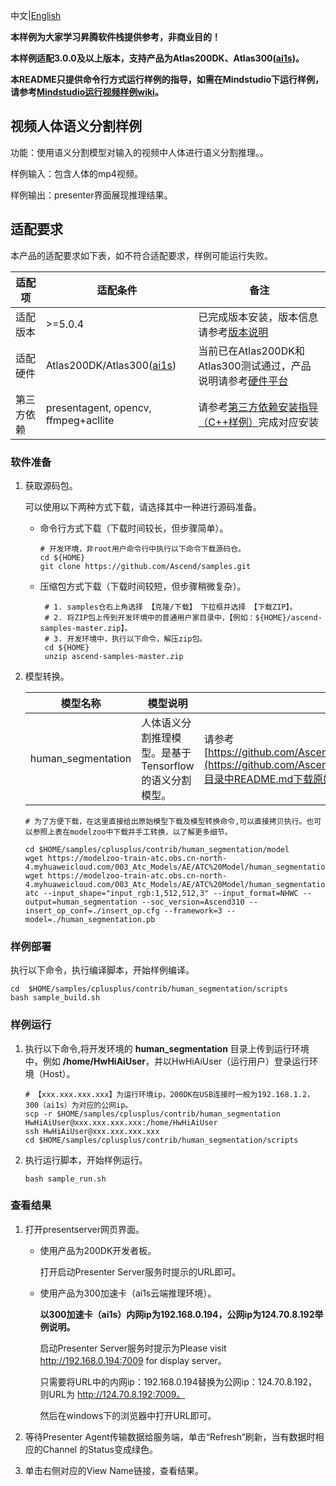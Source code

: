 中文|[English](README.md)

**本样例为大家学习昇腾软件栈提供参考，非商业目的！**

**本样例适配3.0.0及以上版本，支持产品为Atlas200DK、Atlas300([ai1s](https://support.huaweicloud.com/productdesc-ecs/ecs_01_0047.html#ecs_01_0047__section78423209366))。**

**本README只提供命令行方式运行样例的指导，如需在Mindstudio下运行样例，请参考[Mindstudio运行视频样例wiki](https://github.com/Ascend/samples/wikis/Mindstudio%E8%BF%90%E8%A1%8C%E8%A7%86%E9%A2%91%E6%A0%B7%E4%BE%8B?sort_id=3170138)。**

## 视频人体语义分割样例

功能：使用语义分割模型对输入的视频中人体进行语义分割推理。。

样例输入：包含人体的mp4视频。

样例输出：presenter界面展现推理结果。

## 适配要求

本产品的适配要求如下表，如不符合适配要求，样例可能运行失败。

| 适配项     | 适配条件                                                     | 备注                                                         |
| ---------- | ------------------------------------------------------------ | ------------------------------------------------------------ |
| 适配版本   | >=5.0.4                                                    | 已完成版本安装，版本信息请参考[版本说明](https://ascend.huawei.com/zh/#/software/cann/notice) |
| 适配硬件   | Atlas200DK/Atlas300([ai1s](https://support.huaweicloud.com/productdesc-ecs/ecs_01_0047.html#ecs_01_0047__section78423209366)) | 当前已在Atlas200DK和Atlas300测试通过，产品说明请参考[硬件平台](https://ascend.huawei.com/zh/#/hardware/product) |
| 第三方依赖 | presentagent, opencv, ffmpeg+acllite                         | 请参考[第三方依赖安装指导（C++样例）](../../../environment)完成对应安装 |

### 软件准备

1. 获取源码包。

   可以使用以下两种方式下载，请选择其中一种进行源码准备。   

    - 命令行方式下载（下载时间较长，但步骤简单）。

      ```    
      # 开发环境，非root用户命令行中执行以下命令下载源码仓。    
      cd ${HOME}     
      git clone https://github.com/Ascend/samples.git
      ```

    - 压缩包方式下载（下载时间较短，但步骤稍微复杂）。   

      ``` 
       # 1. samples仓右上角选择 【克隆/下载】 下拉框并选择 【下载ZIP】。    
       # 2. 将ZIP包上传到开发环境中的普通用户家目录中，【例如：${HOME}/ascend-samples-master.zip】。     
       # 3. 开发环境中，执行以下命令，解压zip包。     
       cd ${HOME}    
       unzip ascend-samples-master.zip
      ```

2. 模型转换。

    |  **模型名称**  |  **模型说明**  |  **模型下载路径**  |
    |---|---|---|
    |  human_segmentation| 人体语义分割推理模型。是基于Tensorflow的语义分割模型。  |  请参考[https://github.com/Ascend/modelzoo/tree/master/contrib/TensorFlow/Research/cv/human_segmentation/ATC_human_segmentation_tf_AE](https://github.com/Ascend/modelzoo/tree/master/contrib/TensorFlow/Research/cv/human_segmentation/ATC_human_segmentation_tf_AE)目录中README.md下载原始模型章节下载模型和权重文件配置文件。 |

    ```
    # 为了方便下载，在这里直接给出原始模型下载及模型转换命令,可以直接拷贝执行。也可以参照上表在modelzoo中下载并手工转换，以了解更多细节。     
    
    cd $HOME/samples/cplusplus/contrib/human_segmentation/model    
    wget https://modelzoo-train-atc.obs.cn-north-4.myhuaweicloud.com/003_Atc_Models/AE/ATC%20Model/human_segmentation/human_segmentation.pb   
    wget https://modelzoo-train-atc.obs.cn-north-4.myhuaweicloud.com/003_Atc_Models/AE/ATC%20Model/human_segmentation/insert_op.cfg
    atc --input_shape="input_rgb:1,512,512,3" --input_format=NHWC --output=human_segmentation --soc_version=Ascend310 --insert_op_conf=./insert_op.cfg --framework=3 --model=./human_segmentation.pb
    ```


### 样例部署

执行以下命令，执行编译脚本，开始样例编译。   

```
cd  $HOME/samples/cplusplus/contrib/human_segmentation/scripts    
bash sample_build.sh
```

### 样例运行

1. 执行以下命令,将开发环境的 **human_segmentation** 目录上传到运行环境中，例如 **/home/HwHiAiUser**，并以HwHiAiUser（运行用户）登录运行环境（Host）。    

   ```
   # 【xxx.xxx.xxx.xxx】为运行环境ip，200DK在USB连接时一般为192.168.1.2，300（ai1s）为对应的公网ip。
   scp -r $HOME/samples/cplusplus/contrib/human_segmentation HwHiAiUser@xxx.xxx.xxx.xxx:/home/HwHiAiUser    
   ssh HwHiAiUser@xxx.xxx.xxx.xxx     
   cd $HOME/samples/cplusplus/contrib/human_segmentation/scripts
   ```

2. <a name="step_2"></a>执行运行脚本，开始样例运行。         

   ```
   bash sample_run.sh
   ```

### 查看结果

1. 打开presentserver网页界面。

   - 使用产品为200DK开发者板。

     打开启动Presenter Server服务时提示的URL即可。
   
   - 使用产品为300加速卡（ai1s云端推理环境）。

     **以300加速卡（ai1s）内网ip为192.168.0.194，公网ip为124.70.8.192举例说明。**

     启动Presenter Server服务时提示为Please visit http://192.168.0.194:7009 for display server。

     只需要将URL中的内网ip：192.168.0.194替换为公网ip：124.70.8.192，则URL为 http://124.70.8.192:7009。

     然后在windows下的浏览器中打开URL即可。

2. 等待Presenter Agent传输数据给服务端，单击“Refresh“刷新，当有数据时相应的Channel 的Status变成绿色。

3. 单击右侧对应的View Name链接，查看结果。